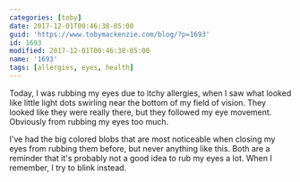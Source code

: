 ```yaml
---
categories: [toby]
date: 2017-12-01T00:46:38-05:00
guid: 'https://www.tobymackenzie.com/blog/?p=1693'
id: 1693
modified: 2017-12-01T00:46:38-05:00
name: '1693'
tags: [allergies, eyes, health]
---
```


Today, I was rubbing my eyes due to itchy allergies, when I saw what looked like little light dots swirling near the bottom of my field of vision.<!--more-->  They looked like they were really there, but they followed my eye movement.  Obviously from rubbing my eyes too much.

I've had the big colored blobs that are most noticeable when closing my eyes from rubbing them before, but never anything like this.  Both are a reminder that it's probably not a good idea to rub my eyes a lot.  When I remember, I try to blink instead.
